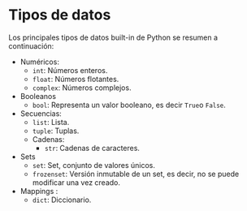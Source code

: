 # Tipos de datos

Los principales tipos de datos built-in de Python se resumen a continuación:

- Numéricos:
    - `int`: Números enteros.
    - `float`: Números flotantes.
    - `complex`: Números complejos.
- Booleanos
    - `bool`: Representa un valor booleano, es decir `True`o `False`.
- Secuencias:
    - `list`: Lista.
    - `tuple`: Tuplas.
    - Cadenas:
        - `str`: Cadenas de caracteres.
- Sets
    - `set`: Set, conjunto de valores únicos.
    - `frozenset`: Versión inmutable de un set, es decir, no se puede modificar una vez creado.
- Mappings :
    - `dict`: Diccionario.